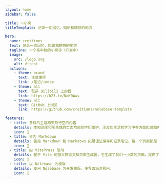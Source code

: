 ```yaml
---
layout: home
sidebar: false

title: 一小窝
titleTemplate: 记录一切回忆，知识和瞎想的地方

hero:
  name: creitions
  text: 记录一切回忆，知识和瞎想的地方
  tagline: 一个高中牲的小窝😜（开发中）
  image:
    src: /logo.svg
    alt: Vitest
  actions:
    - theme: brand
      text: 注意事项
      link: /笔记/index
    - theme: alt
      text: 联系 Bilibili 上的我
      link: https://b23.tv/NqK0Awv
    - theme: alt
      text: GitHub 上浏览
      link: https://github.com/creitions/nolebase-template

features:
  - title: 多样的主题和天马行空的内容
    details: 本知识库和所生成的页面均由同学们维护，涉及到生活和学习中各方面知识和内容，也不乏我们的回忆和瞎想。
    icon: 🌈
  - title: 皆为 Markdown
    details: 使用 Markdown 和 Markdown 拓展语法编写和记录笔记，每一个页面都是 Markdown 文件。
    icon: 📃
  - title: 由 VitePress 驱动
    details: 基于 Vite 的强大静态文档页面生成器，它生成了我们一小窝的页面，提供了简单易用的主题。
    icon: 🚀
  - title: 以 Nólëbase 为模版
    details: 使用 Nólëbase 为开发模版，使界面简洁易用。
    icon: 🔑
---
```


<HomePage />
